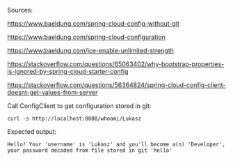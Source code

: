 Sources:

https://www.baeldung.com/spring-cloud-config-without-git

https://www.baeldung.com/spring-cloud-configuration

https://www.baeldung.com/jce-enable-unlimited-strength

https://stackoverflow.com/questions/65063402/why-bootstrap-properties-is-ignored-by-spring-cloud-starter-config

https://stackoverflow.com/questions/56364824/spring-cloud-config-client-doesnt-get-values-from-server


Call ConfigClient to get configuration stored in git:

````
curl -s http://localhost:8080/whoami/Lukasz
````

Expected output:
````
Hello! Your 'username' is 'Lukasz' and you'll become a(n) 'Developer', your password decoded from file stored in git 'hello'
````
